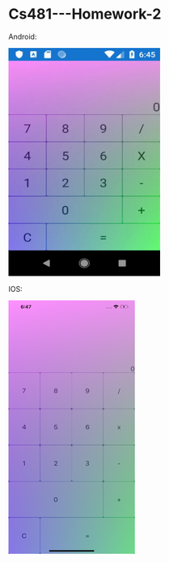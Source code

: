 # Cs481---Homework-2


Android:

<img src="https://github.com/Spageddy/Cs481---Homework-2/blob/master/Images/android.gif?raw=true" width="300" height="450">

IOS:

<img src="https://github.com/Spageddy/Cs481---Homework-2/blob/master/Images/ios.png?raw=true" width="250" height="500">
